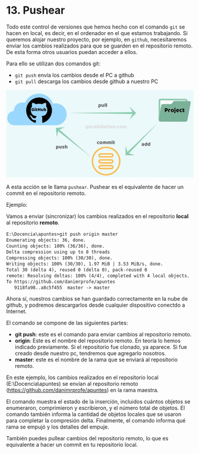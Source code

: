 # 13. Pushear

Todo este control de versiones que hemos hecho con el comando ``git`` se hacen en local, es decir, en el ordenador en el que estamos trabajando. Si queremos alojar nuestro proyecto, por ejemplo, en ``github``, necesitaremos enviar los cambios realizados para que se guarden en el repositorio remoto. De esta forma otros usuarios puedan acceder a ellos.

Para ello se utilizan dos comandos git:

- ``git push`` envía los cambios desde el PC a github
- ``git pull`` descarga los cambios desde github a nuestro PC

![](img/2023-01-18-15-51-20.png)

A esta acción se le llama ``pushear``.  Pushear es el equivalente de hacer un commit en el repositorio remoto.

Ejemplo:

Vamos a enviar (sincronizar) los cambios realizados en el repositorio **local** al repositorio **remoto**.

```
E:\Docencia\apuntes>git push origin master
Enumerating objects: 36, done.
Counting objects: 100% (36/36), done.
Delta compression using up to 8 threads
Compressing objects: 100% (30/30), done.
Writing objects: 100% (30/30), 1.97 MiB | 3.53 MiB/s, done.
Total 30 (delta 4), reused 0 (delta 0), pack-reused 0
remote: Resolving deltas: 100% (4/4), completed with 4 local objects.
To https://github.com/danimrprofe/apuntes
   9118fa98..a8c5f455  master -> master
```

Ahora sí, nuestros cambios se han guardado correctamente en la nube de github, y podremos descargarlos desde cualquier dispositivo conectdo a Internet.

El comando se compone de las siguientes partes:

- **git push**: este es el comando para enviar cambios al repositorio remoto.
- **origin**: Este es el nombre del repositorio remoto. En teoría lo hemos indicado previamente. Si el repositorio fue clonado, ya aparece. Si fue creado desde nuestro pc, tendremos que agregarlo nosotros.
- **master**: este es el nombre de la rama que se enviará al repositorio remoto.

En este ejemplo, los cambios realizados en el repositorio local (E:\Docencia\apuntes) se envían al repositorio remoto (https://github.com/danimrprofe/apuntes) en la rama maestra.

El comando muestra el estado de la inserción, incluidos cuántos objetos se enumeraron, comprimieron y escribieron, y el número total de objetos. El comando también informa la cantidad de objetos locales que se usaron para completar la compresión delta. Finalmente, el comando informa qué rama se empujó y los detalles del empuje.

También puedes pullear cambios del repositorio remoto, lo que es equivalente a hacer un commit en tu repositorio local.